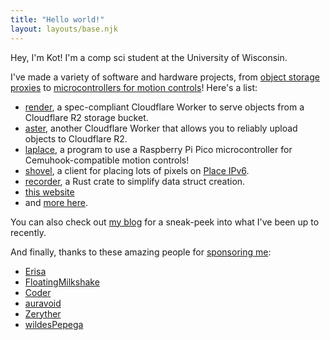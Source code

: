 ```yaml
---
title: "Hello world!"
layout: layouts/base.njk
---
```


Hey, I'm Kot! I'm a comp sci student at the University of Wisconsin.

I've made a variety of software and hardware projects, from [object storage proxies](https://github.com/kotx/render) to [microcontrollers for motion controls](https://github.com/kotx/laplace)!
Here's a list:
- [render](https://github.com/kotx/render), a spec-compliant Cloudflare Worker to serve objects from a Cloudflare R2 storage bucket.
- [aster](https://github.com/kotx/aster), another Cloudflare Worker that allows you to reliably upload objects to Cloudflare R2.
- [laplace](https://github.com/kotx/laplace), a program to use a Raspberry Pi Pico microcontroller for Cemuhook-compatible motion controls!
- [shovel](https://github.com/kotx/shovel), a client for placing lots of pixels on [Place IPv6](https://v6.sys42.net/).
- [recorder](https://github.com/kotx/recorder), a Rust crate to simplify data struct creation.
- [this website](https://github.com/kotx/yukata.dev)
- and [more here](https://github.com/kotx?tab=repositories&q=&type=source).

You can also check out [my blog](/b) for a sneak-peek into what I've been up to recently.

And finally, thanks to these amazing people for [sponsoring me](https://github.com/sponsors/kotx):

- [Erisa](https://erisa.uk)
- [FloatingMilkshake](https://floatingmilkshake.com)
- [Coder](https://coder.com)
- [auravoid](https://auravoid.dev)
- [Zeryther](https://zeryther.com)
- [wildesPepega](https://github.com/wildesPepega)
